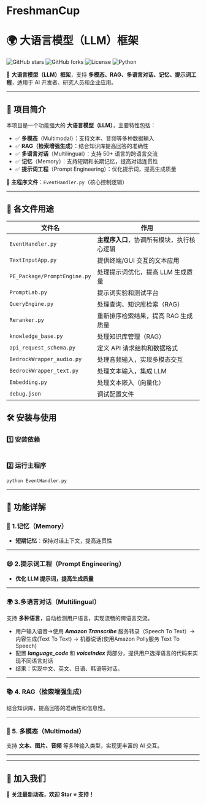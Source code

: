# FreshmanCup
# 🌍 大语言模型（LLM）框架

![GitHub stars](https://img.shields.io/github/stars/yourusername/LLM-Project?style=social)
![GitHub forks](https://img.shields.io/github/forks/yourusername/LLM-Project?style=social)
![License](https://img.shields.io/badge/license-MIT-green)
![Python](https://img.shields.io/badge/python-3.8%2B-blue)

🚀 **大语言模型（LLM）框架**，支持 **多模态、RAG、多语言对话、记忆、提示词工程**，适用于 AI 开发者、研究人员和企业应用。

---

## 📖 **项目简介**
本项目是一个功能强大的 **大语言模型（LLM）**，主要特性包括：
- ✅ **多模态**（Multimodal）：支持文本、音频等多种数据输入
- ✅ **RAG（检索增强生成）**：结合知识库提高回答的准确性
- ✅ **多语言对话**（Multilingual）：支持 50+ 语言的跨语言交流
- ✅ **记忆**（Memory）：支持短期和长期记忆，提高对话连贯性
- ✅ **提示词工程**（Prompt Engineering）：优化提示词，提高生成质量

**📌 主程序文件**：`EventHandler.py`（核心控制逻辑）

---

## 📝 **各文件用途**
| 文件名 | 作用 |
|--------|----------------------------------|
| `EventHandler.py` | **主程序入口**，协调所有模块，执行核心逻辑 |
| `TextInputApp.py` | 提供终端/GUI 交互的文本应用 |
| `PE_Package/PromptEngine.py` | 处理提示词优化，提高 LLM 生成质量 |
| `PromptLab.py` | 提示词实验和测试平台 |
| `QueryEngine.py` | 处理查询、知识库检索（RAG） |
| `Reranker.py` | 重新排序检索结果，提高 RAG 生成质量 |
| `knowledge_base.py` | 处理知识库管理（RAG） |
| `api_request_schema.py` | 定义 API 请求结构和数据格式 |
| `BedrockWrapper_audio.py` | 处理音频输入，实现多模态交互 |
| `BedrockWrapper_text.py` | 处理文本输入，集成 LLM |
| `Embedding.py` | 处理文本嵌入（向量化） |
| `debug.json` | 调试配置文件 |


## 🛠 **安装与使用**
### 1️⃣ **安装依赖**
```sh

```
### 2️⃣ **运行主程序**
```sh
python EventHandler.py
```
---

## 🎯 **功能详解**
### 🧠 1.记忆（Memory）
- **短期记忆**：保持对话上下文，提高连贯性


---

###  :smile: 2.提示词工程（Prompt Engineering）
- **优化 LLM 提示词，提高生成质量**



---

### 🌍 3.多语言对话（Multilingual）
支持 **多种语言**，自动检测用户语言，实现流畅的跨语言交流。
- 用户输入语音->使用 ***Amazon Transcribe*** 服务转录（Speech To Text）-> 内容生成(Text To Text) -> 机器说话(使用Amazon Polly服务 Text To Speech)
- 配置 ***language_code*** 和 ***voiceIndex*** 两部分，提供用户选择语言的代码来实现不同语言对话
- 结果：实现中文、英文、日语、韩语等对话。
  

---

### 📚 4. RAG（检索增强生成）
结合知识库，提高回答的准确性和信息性。



---

### 🎨 5. 多模态（Multimodal）
支持 **文本、图片、音频** 等多种输入类型，实现更丰富的 AI 交互。



---
---

## 🚀 **加入我们**
📢 **关注最新动态，欢迎 Star ⭐️ 支持！**  
